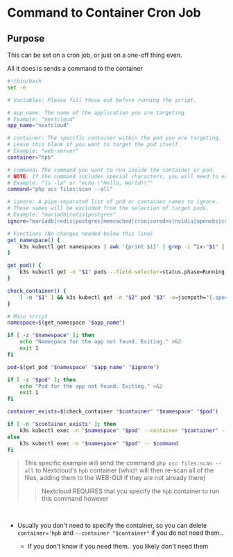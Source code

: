 # Command to Container Cron Job

## Purpose

This can be set on a cron job, or just on a one-off thing even. 

All it does is sends a command to the container

```bash
#!/bin/bash
set -e

# Variables: Please fill these out before running the script.

# app_name: The name of the application you are targeting.
# Example: "nextcloud"
app_name="nextcloud"

# container: The specific container within the pod you are targeting.
# Leave this blank if you want to target the pod itself.
# Example: "web-server"
container="hpb"

# command: The command you want to run inside the container or pod.
# NOTE: If the command includes special characters, you will need to escape them.
# Example: "ls -la" or "echo \"Hello, World!\""
command="php occ files:scan --all"

# ignore: A pipe-separated list of pod or container names to ignore.
# These names will be excluded from the selection of target pods.
# Example: "mariadb|redis|postgres"
ignore="mariadb|redis|postgres|memcached|cron|coredns|nvidia|openebs|cnpg"

# Functions (No changes needed below this line)
get_namespace() {
    k3s kubectl get namespaces | awk '{print $1}' | grep -i ^ix-"$1" || echo "Are you sure, you used the right app name?" >&2
}

get_pod() {
    k3s kubectl get -n "$1" pods --field-selector=status.phase=Running --no-headers | awk '{print $1}' | grep -oE ^"$2-[[:alnum:]]{9,10}-[[:alnum:]]{5}" | grep -iEv "$3" | head -n 1
}

check_container() {
    [ -n "$1" ] && k3s kubectl get -n "$2" pod "$3" -o=jsonpath="{.spec.containers[*].name}" | grep -w "$1" || echo ""
}

# Main script
namespace=$(get_namespace "$app_name")

if [ -z "$namespace" ]; then
    echo "Namespace for the app not found. Exiting." >&2
    exit 1
fi

pod=$(get_pod "$namespace" "$app_name" "$ignore")

if [ -z "$pod" ]; then
    echo "Pod for the app not found. Exiting." >&2
    exit 1
fi

container_exists=$(check_container "$container" "$namespace" "$pod")

if [ -n "$container_exists" ]; then
    k3s kubectl exec -n "$namespace" "$pod" --container "$container" -- $command
else
    k3s kubectl exec -n "$namespace" "$pod" -- $command
fi
```

> This specific example will send the command `php occ files:scan --all` to Nextcloud's `hpb` container (which will then re-scan all of the files, adding them to the WEB-GUI if they are not already there)
>> Nextcloud REQUIRES that you specify the `hpb` container to run this command however

<br >

- Usually you don't need to specify the container, so you can delete `container='hpb` and `--container "$container"` if you do not need them..

    -  If you don't know if you need them.. you likely don't need them

